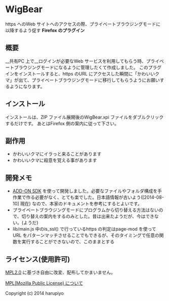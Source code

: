 WigBear
=======
https へのWeb サイトへのアクセスの際、プライベートブラウジングモードに以降するよう促す __Firefox のプラグイン__

概要
----
__共有PC 上で__ログインが必要なWeb サービスを利用してもらう時、プライベートブラウジングモードになるように管理したくて作成しました。
このプラグインをインストールすると、https のURL にアクセスした瞬間に「かわいいクマ」が出て、プライベートブラウジングモードに移行してもらうようにお願いするようになります。

インストール
------------
インストールは、ZIP ファイル展開後のWigBear.xpi ファイルをダブルクリックするだけです。
あとはFirefox 側の案内に従って下さい。

副作用
------
 * かわいいクマにイラっと来ることがあります
 * かわいいクマに殺意を覚える事があります

開発メモ
--------
 * [ADD-ON SDK](https://developer.mozilla.org/en-US/Add-ons/SDK/Guides) を使って開発しました。必要なファイルやフォルダ構成を手作業で作る必要がなく、とても楽でした。日本語情報が古いよう([2014-08-10] 現在) なので、本家のドキュメントを参考にするとよいです。
 * プライベートブラウジングモードにプログラムから切り替える方法はないので、切り替えの案内をするのみとした。昔は出来たようだが、今はできない。(ようだ)
 * lib/main.js 中のis_ssl() で行っているhttps の判定はpage-mod を使ってURL をパターンマッチさせることでもできるが、そのタイミングで任意の関数を実行することができないので、このままとする

ライセンス(使用許可)
--------------------
[MPL2.0](https://www.mozilla.org/MPL/) に基づき自由に改変、配布してかまいません。

[MPL(Mozilla Public License) について](http://ja.wikipedia.org/wiki/Mozilla_Public_License)

Copyright (c) 2014 harupiyo
